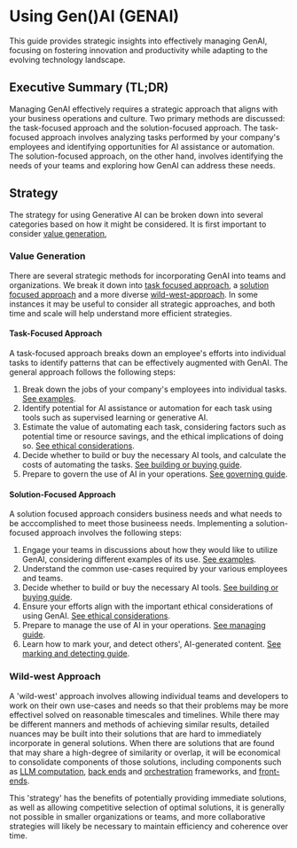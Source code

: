 # Using Gen()AI (GENAI)

This guide provides strategic insights into effectively managing GenAI, focusing on fostering innovation and productivity while adapting to the evolving technology landscape. 

## Executive Summary (TL;DR)

Managing GenAI effectively requires a strategic approach that aligns with your business operations and culture. Two primary methods are discussed: the task-focused approach and the solution-focused approach. The task-focused approach involves analyzing tasks performed by your company's employees and identifying opportunities for AI assistance or automation. The solution-focused approach, on the other hand, involves identifying the needs of your teams and exploring how GenAI can address these needs. 

## Strategy 
The strategy for using Generative AI can be broken down into several categories based on how it might be considered. It is first important to consider [value generation](#value-generation), 

### Value Generation 

There are several strategic methods for incorporating GenAI into teams and organizations. We break it down into [task focused approach](#task-focused-approach), a [solution focused approach](#solution-focused-approach) and a more diverse [wild-west-approach](#wild-west-approach). In some instances it may be useful to consider all strategic approaches, and both time and scale will help understand more efficient strategies. 

#### Task-Focused Approach
A task-focused approach  breaks down an employee's efforts into individual tasks to identify patterns that can be effectively augmented with GenAI. The general approach follows the following steps: 

1. Break down the jobs of your company's employees into individual tasks. [See examples](examples/by_modality/index.md).
2. Identify potential for AI assistance or automation for each task using tools such as supervised learning or generative AI.
3. Estimate the value of automating each task, considering factors such as potential time or resource savings, and the ethical implications of doing so. [See ethical considerations](ethically/index.md).
4. Decide whether to build or buy the necessary AI tools, and calculate the costs of automating the tasks. [See building or buying guide](building_or_buying.md).
5. Prepare to govern the use of AI in your operations. [See governing guide](managing/governing.md).

#### Solution-Focused Approach

A solution focused approach considers business needs and what needs to be acccomplished to meet those busineess needs. Implementing a solution-focused approach involves the following steps:

1. Engage your teams in discussions about how they would like to utilize GenAI, considering different examples of its use. [See examples](examples/index.md).
2. Understand the common use-cases required by your various employees and teams.
3. Decide whether to build or buy the necessary AI tools. [See building or buying guide](building_or_buying.md).
4. Ensure your efforts align with the important ethical considerations of using GenAI. [See ethical considerations](ethically/index.md).
5. Prepare to manage the use of AI in your operations. [See managing guide](managing/index.md).
6. Learn how to mark your, and detect others', AI-generated content. [See marking and detecting guide](marking_and_detecting.md).

### Wild-west Approach

A 'wild-west' approach involves allowing individual teams and developers to work on their own use-cases and needs so that their problems may be more effectivel solved on reasonable timescales and timelines. While there may be different manners and methods of achieving similar results, detailed nuances may be built into their solutions that are hard to immediately incorporate in general solutions. When there are solutions that are found that may share a high-degree of similarity or overlap, it will be economical to consolidate components of those solutions, including components such as [LLM computation](../Understanding/Deploying/computation.md), [back ends](./Understanding/back_end.md) and [orchestration](../Understanding/Deploying/Orchestration.md) frameworks, and [front-ends](../Understanding/Deploying/front_ends.md). 

This 'strategy' has the benefits of potentially providing immediate solutions, as well as allowing competitive selection of optimal solutions, it is generally not possible in smaller organizations or teams, and more collaborative strategies will likely be necessary to maintain efficiency and coherence over time. 

